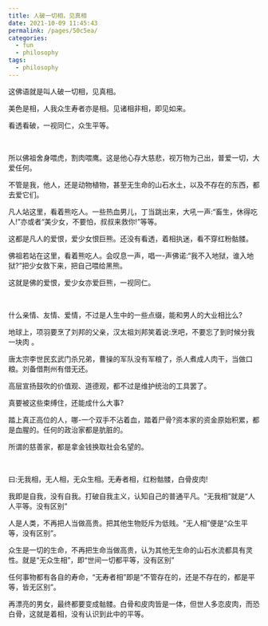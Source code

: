 ```yaml
---
title: 人破一切相，见真相
date: 2021-10-09 11:45:43
permalink: /pages/50c5ea/
categories:
  - fun
  - philosophy
tags:
  - philosophy
---
```

这佛语就是叫人破一切相，见真相。

 美色是相，人我众生寿者亦是相。见诸相非相，即见如来。

 看透看破，一视同仁，众生平等。

</br>

所以佛祖舍身喂虎，割肉喂鹰。这是他心存大慈悲，视万物为己出，普爱一切，大爱任何。

 不管是我，他人，还是动物植物，甚至无生命的山石水土，以及不存在的东西，都去爱它们。

 凡人站这里，看着熊吃人。一些热血男儿，丁当跳出来，大吼一声:“畜生，休得吃人!”亦或者“美少女，不要怕，叔叔来救你!”等等。

 这都是凡人的爱恨，爱少女恨巨熊。还没有看透，着相执迷，看不穿红粉骷髅。

 佛祖若站在这里，看着熊吃人。会叹息一声，唱一-声佛诺:“我不入地狱，谁入地狱?”把少女救下来，把自己喂给黑熊。

 这就是佛的爱恨，爱少女亦爱巨熊，一视同仁。

</br>

 什么亲情、友情、爱情，不过是人生中的一些点缀，能和男人的大业相比么?

 地球上，项羽要烹了刘邦的父亲，汉太祖刘邦笑着说:烹吧，不要忘了到时候分我一块肉 。

 唐太宗李世民玄武门杀兄弟，曹操的军队没有军粮了，杀人煮成人肉干，当做口粮。刘备借荆州有借无还。

 高层宣扬鼓吹的价值观、道德观，都不过是维护统治的工具罢了。

 真要被这些束缚住，还能成什么大事?

 踏上真正高位的人，哪-一个双手不沾着血，踏着尸骨?资本家的资金原始积累，都是血腥的。任何的政治家都是肮脏的。

所谓的慈善家，都是拿金钱换取社会名望的。

</br>

 曰:无我相，无人相，无众生相。无寿者相，红粉骷髅，白骨皮肉!

 我即是自我，没有自我。打破自我主义，认知自己的普通平凡。“无我相”就是“人人平等。没有区别”

 人是人类，不再把人当做高贵。把其他生物贬斥为低贱。“无人相”便是“众生平等，没有区别”。

 众生是一切的生命，不再把生命当做高贵，认为其他无生命的山石水流都具有灵性。就是“无众生相”，即“世间一切都平等，没有区别”

 任何事物都有各自的寿命，“无寿者相”即是“不管存在的，还是不存在的，都是平等，皆无区别”。

 再漂亮的男女，最终都要变成骷髅。白骨和皮肉皆是一体，但世人多恋皮肉，而恐白骨，这就是着相，没有认识到此中的平等。

